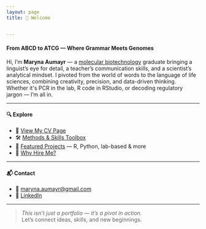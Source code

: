 ```yaml
---
layout: page
title: 👋 Welcome


---
```



#### From ABCD to ATCG — Where Grammar Meets Genomes 

Hi, I’m **Maryna Aumayr** — a [molecular biotechnology](assets/Curlum.png) graduate bringing a linguist’s eye for detail, a teacher’s communication skills, and a scientist’s analytical mindset.
I pivoted from the world of words to the language of life sciences, combining creativity, precision, and data-driven thinking.  
Whether it's PCR in the lab, R code in RStudio, or decoding regulatory jargon — I’m all in.

---

#### 🔍 Explore

- 📄 [View My CV Page](cv.md) 
- 🛠️  [Methods & Skills Toolbox](skills.md)
- 🚀 [Featured Projects](projects.md) — R, Python, lab-based & more
- 🤝 [Why Hire Me?](hireme.md)

---

#### 📬 Contact

- 📧 maryna.aumayr@gmail.com   
- 🔗 [LinkedIn](https://www.linkedin.com/in/maryna-aumayr-71110b93/)

---

> _This isn’t just a portfolio — it’s a pivot in action._  
Let’s connect ideas, skills, and new beginnings.

